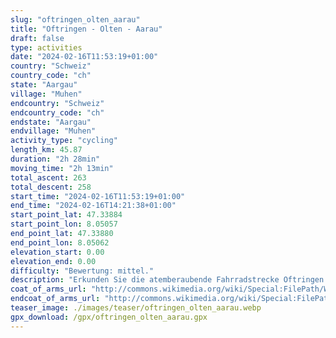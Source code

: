 ```yaml
---
slug: "oftringen_olten_aarau"
title: "Oftringen - Olten - Aarau"
draft: false
type: activities
date: "2024-02-16T11:53:19+01:00"
country: "Schweiz"
country_code: "ch"
state: "Aargau"
village: "Muhen"
endcountry: "Schweiz"
endcountry_code: "ch"
endstate: "Aargau"
endvillage: "Muhen"
activity_type: "cycling"
length_km: 45.87
duration: "2h 28min"
moving_time: "2h 13min"
total_ascent: 263
total_descent: 258
start_time: "2024-02-16T11:53:19+01:00"
end_time: "2024-02-16T14:21:38+01:00"
start_point_lat: 47.33884
start_point_lon: 8.05057
end_point_lat: 47.33880
end_point_lon: 8.05062
elevation_start: 0.00
elevation_end: 0.00
difficulty: "Bewertung: mittel."
description: "Erkunden Sie die atemberaubende Fahrradstrecke Oftringen - Olten - Aarau von Muhen aus. Die 45,87 km lange Route führt durch malerische Landschaften mit insgesamt 263 m Auf- und 258 m Abstieg. Genießen Sie die Fahrt in 2h 28min, einschließlich Pausen"
coat_of_arms_url: "http://commons.wikimedia.org/wiki/Special:FilePath/Wappen%20Muhen%20AG.svg"
endcoat_of_arms_url: "http://commons.wikimedia.org/wiki/Special:FilePath/Wappen%20Muhen%20AG.svg"
teaser_image: ./images/teaser/oftringen_olten_aarau.webp
gpx_download: /gpx/oftringen_olten_aarau.gpx
---
```

